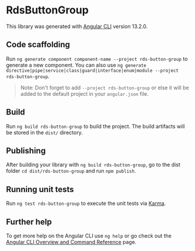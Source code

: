 # RdsButtonGroup

This library was generated with [Angular CLI](https://github.com/angular/angular-cli) version 13.2.0.

## Code scaffolding

Run `ng generate component component-name --project rds-button-group` to generate a new component. You can also use `ng generate directive|pipe|service|class|guard|interface|enum|module --project rds-button-group`.
> Note: Don't forget to add `--project rds-button-group` or else it will be added to the default project in your `angular.json` file. 

## Build

Run `ng build rds-button-group` to build the project. The build artifacts will be stored in the `dist/` directory.

## Publishing

After building your library with `ng build rds-button-group`, go to the dist folder `cd dist/rds-button-group` and run `npm publish`.

## Running unit tests

Run `ng test rds-button-group` to execute the unit tests via [Karma](https://karma-runner.github.io).

## Further help

To get more help on the Angular CLI use `ng help` or go check out the [Angular CLI Overview and Command Reference](https://angular.io/cli) page.
